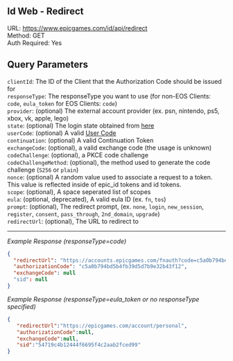 ## Id Web - Redirect

URL: https://www.epicgames.com/id/api/redirect \
Method: GET \
Auth Required: Yes

## Query Parameters

`clientId`: The ID of the Client that the Authorization Code should be issued for <br/>
`responseType`: The responseType you want to use (for non-EOS Clients: `code`, `eula_token` for EOS Clients: `code`) <br/>
`provider`: (optional) The external account provider (ex. psn, nintendo, ps5, xbox, vk, apple, lego) <br/>
`state`: (optional) The login state obtained from [here](../CreateOAuthState.md) <br/>
`userCode`: (optional) A valid [User Code](../../../AccountService/Authentication/DeviceCode/Create.md) <br/>
`continuation`: (optional) A valid Continuation Token <br/>
`exchangeCode`: (optional), a valid exchange code (the usage is unknown) <br/>
`codeChallenge`: (optional), a PKCE code challenge <br/>
`codeChallengeMethod`: (optional), the method used to generate the code challenge (`S256` or `plain`) <br/>
`nonce`: (optional) A random value used to associate a request to a token. This value is reflected inside of epic_id tokens and id tokens. <br/>
`scope`: (optional), A space seperated list of scopes <br/>
`eula`: (optional, deprecated), A valid eula ID (ex. `fn`, `tos`) <br/>
`prompt`: (optional), The redirect prompt, (ex. `none`, `login`, `new_session`, `register`, `consent`, `pass_through`, `2nd_domain`, `upgrade`)  <br/>
`redirectUrl`: (optional), The URL to redirect to

---

_Example Response (responseType=code)_

```json
{
  "redirectUrl": "https://accounts.epicgames.com/fnauth?code=c5a0b794bd5b4fb39d5d7b9e32b43f12",
  "authorizationCode": "c5a0b794bd5b4fb39d5d7b9e32b43f12",
  "exchangeCode": null
  "sid": null
}
```
_Example Response (responseType=eula_token or no responseType specified)_

```json
{
   "redirectUrl":"https://epicgames.com/account/personal",
   "authorizationCode":null,
   "exchangeCode":null,
   "sid":"54719c4b12444f6695f4c2aab2fced99"
}
```
